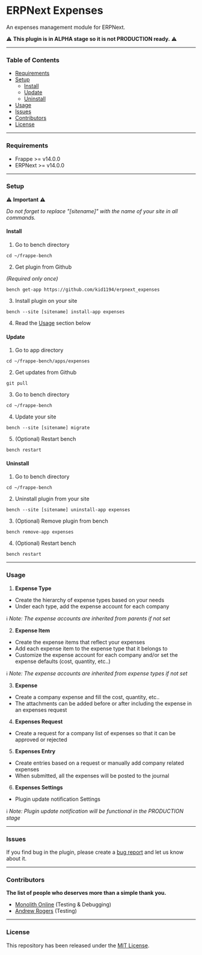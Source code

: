 # ERPNext Expenses

An expenses management module for ERPNext.

⚠️ **This plugin is in ALPHA stage so it is not PRODUCTION ready.** ⚠️

---

### Table of Contents
- [Requirements](#requirements)
- [Setup](#setup)
  - [Install](#install)
  - [Update](#update)
  - [Uninstall](#uninstall)
- [Usage](#usage)
- [Issues](#issues)
- [Contributors](#contributors)
- [License](#license)

---

### Requirements
- Frappe >= v14.0.0
- ERPNext >= v14.0.0

---

### Setup

⚠️ **Important** ⚠️

*Do not forget to replace "[sitename]" with the name of your site in all commands.*

#### Install
1. Go to bench directory

```
cd ~/frappe-bench
```

2. Get plugin from Github

*(Required only once)*

```
bench get-app https://github.com/kid1194/erpnext_expenses
```

3. Install plugin on your site

```
bench --site [sitename] install-app expenses
```

4. Read the [Usage](#usage) section below

#### Update
1. Go to app directory

```
cd ~/frappe-bench/apps/expenses
```

2. Get updates from Github

```
git pull
```

3. Go to bench directory

```
cd ~/frappe-bench
```

4. Update your site

```
bench --site [sitename] migrate
```

5. (Optional) Restart bench

```
bench restart
```

#### Uninstall
1. Go to bench directory

```
cd ~/frappe-bench
```

2. Uninstall plugin from your site

```
bench --site [sitename] uninstall-app expenses
```

3. (Optional) Remove plugin from bench

```
bench remove-app expenses
```

4. (Optional) Restart bench

```
bench restart
```

---

### Usage
1. **Expense Type**
  - Create the hierarchy of expense types based on your needs
  - Under each type, add the expense account for each company

ℹ️ *Note: The expense accounts are inherited from parents if not set*

2. **Expense Item**
  - Create the expense items that reflect your expenses
  - Add each expense item to the expense type that it belongs to
  - Customize the expense account for each company and/or set the expense defaults (cost, quantity, etc..)

ℹ️ *Note: The expense accounts are inherited from expense types if not set*

3. **Expense**
  - Create a company expense and fill the cost, quantity, etc..
  - The attachments can be added before or after including the expense in an expenses request

4. **Expenses Request**
  - Create a request for a company list of expenses so that it can be approved or rejected

5. **Expenses Entry**
  - Create entries based on a request or manually add company related expenses
  - When submitted, all the expenses will be posted to the journal

6. **Expenses Settings**
  - Plugin update notification Settings

ℹ️ *Note: Plugin update notification will be functional in the PRODUCTION stage*

---

### Issues
If you find bug in the plugin, please create a [bug report](https://github.com/kid1194/erpnext_expenses/issues/new?assignees=&labels=&template=bug_report.md&title=) and let us know about it.

---

### Contributors
**The list of people who deserves more than a simple thank you.**
- [Monolith Online](https://github.com/monolithon) (Testing & Debugging)
- [Andrew Rogers](https://github.com/agrogers) (Testing)

---

### License
This repository has been released under the [MIT License](https://github.com/kid1194/erpnext_expenses/blob/main/LICENSE).